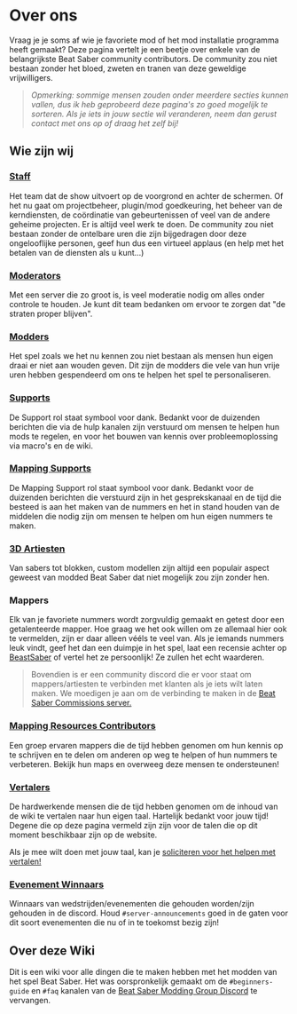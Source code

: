 # Over ons
Vraag je je soms af wie je favoriete mod of het mod installatie programma heeft gemaakt? Deze pagina vertelt je een beetje over enkele van de belangrijkste Beat Saber community contributors. De community zou niet bestaan zonder het bloed, zweten en tranen van deze geweldige vrijwilligers.

> *Opmerking: sommige mensen zouden onder meerdere secties kunnen vallen, dus ik heb geprobeerd deze pagina's zo goed mogelijk te sorteren. Als je iets in jouw sectie wil veranderen, neem dan gerust contact met ons op of draag het zelf bij!*

## Wie zijn wij

### [Staff](./staff.md)
Het team dat de show uitvoert op de voorgrond en achter de schermen. Of het nu gaat om projectbeheer, plugin/mod goedkeuring, het beheer van de kerndiensten, de coördinatie van gebeurtenissen of veel van de andere geheime projecten. Er is altijd veel werk te doen. De community zou niet bestaan zonder de ontelbare uren die zijn bijgedragen door deze ongelooflijke personen, geef hun dus een virtueel applaus (en help met het betalen van de diensten als u kunt...)

### [Moderators](./moderators.md)
Met een server die zo groot is, is veel moderatie nodig om alles onder controle te houden. Je kunt dit team bedanken om ervoor te zorgen dat "de straten proper blijven".

### [Modders](./modders.md)
Het spel zoals we het nu kennen zou niet bestaan als mensen hun eigen draai er niet aan wouden geven. Dit zijn de modders die vele van hun vrije uren hebben gespendeerd om ons te helpen het spel te personaliseren.

### [Supports](./supports.md)
De Support rol staat symbool voor dank. Bedankt voor de duizenden berichten die via de hulp kanalen zijn verstuurd om mensen te helpen hun mods te regelen, en voor het bouwen van kennis over probleemoplossing via macro's en de wiki.

### [Mapping Supports](./mapping-supports.md)
De Mapping Support rol staat symbool voor dank. Bedankt voor de duizenden berichten die verstuurd zijn in het gesprekskanaal en de tijd die besteed is aan het maken van de nummers en het in stand houden van de middelen die nodig zijn om mensen te helpen om hun eigen nummers te maken.

### [3D Artiesten](./3d-artists.md)
Van sabers tot blokken, custom modellen zijn altijd een populair aspect geweest van modded Beat Saber dat niet mogelijk zou zijn zonder hen.

### Mappers
Elk van je favoriete nummers wordt zorgvuldig gemaakt en getest door een getalenteerde mapper. Hoe graag we het ook willen om ze allemaal hier ook te vermelden, zijn er daar alleen vééls te veel van. Als je iemands nummers leuk vindt, geef het dan een duimpje in het spel, laat een recensie achter op [BeastSaber](https://bsaber.com) of vertel het ze persoonlijk! Ze zullen het echt waarderen.

> Bovendien is er een community discord die er voor staat om mappers/artiesten te verbinden met klanten als je iets wilt laten maken. We moedigen je aan om de verbinding te maken in de [Beat Saber Commissions server.](https://discord.gg/e4f3WBBVnr)

### [Mapping Resources Contributors](/mapping/mapping-credits.md)
Een groep ervaren mappers die de tijd hebben genomen om hun kennis op te schrijven en te delen om anderen op weg te helpen of hun nummers te verbeteren. Bekijk hun maps en overweeg deze mensen te ondersteunen!

### [Vertalers](./translators.md)
De hardwerkende mensen die de tijd hebben genomen om de inhoud van de wiki te vertalen naar hun eigen taal. Hartelijk bedankt voor jouw tijd! Degene die op deze pagina vermeld zijn zijn voor de talen die op dit moment beschikbaar zijn op de website.

Als je mee wilt doen met jouw taal, kan je [soliciteren voor het helpen met vertalen!](https://forms.gle/e3BqA3poMjESARe76)

### [Evenement Winnaars](./event-winner.md)
Winnaars van wedstrijden/evenementen die gehouden worden/zijn gehouden in de discord. Houd `#server-announcements` goed in de gaten voor dit soort evenementen die nu of in te toekomst bezig zijn!

## Over deze Wiki
Dit is een wiki voor alle dingen die te maken hebben met het modden van het spel Beat Saber. Het was oorspronkelijk gemaakt om de `#beginners-guide` en `#faq` kanalen van de [Beat Saber Modding Group Discord](https://discord.gg/beatsabermods) te vervangen.
